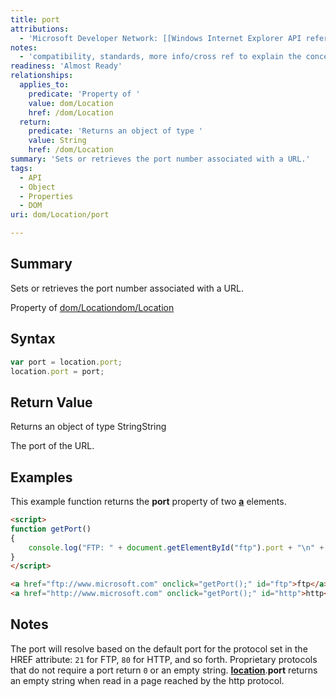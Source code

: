 ```yaml
---
title: port
attributions:
  - 'Microsoft Developer Network: [[Windows Internet Explorer API reference](http://msdn.microsoft.com/en-us/library/ie/hh828809%28v=vs.85%29.aspx) Article]'
notes:
  - 'compatibility, standards, more info/cross ref to explain the concept of "port"'
readiness: 'Almost Ready'
relationships:
  applies_to:
    predicate: 'Property of '
    value: dom/Location
    href: /dom/Location
  return:
    predicate: 'Returns an object of type '
    value: String
    href: /dom/Location
summary: 'Sets or retrieves the port number associated with a URL.'
tags:
  - API
  - Object
  - Properties
  - DOM
uri: dom/Location/port

---
```

## Summary

Sets or retrieves the port number associated with a URL.

Property of [dom/Location](/dom/Location)[dom/Location](/dom/Location)

## Syntax

``` js
var port = location.port;
location.port = port;
```

## Return Value

Returns an object of type StringString

The port of the URL.

## Examples

This example function returns the **port** property of two [**a**](/html/elements/a) elements.

``` html
<script>
function getPort()
{
    console.log("FTP: " + document.getElementById("ftp").port + "\n" + "HTTP: " + document.getElementById("http").port);
}
</script>

<a href="ftp://www.microsoft.com" onclick="getPort();" id="ftp">ftp</a>
<a href="http://www.microsoft.com" onclick="getPort();" id="http">http</a>
```

## Notes

The port will resolve based on the default port for the protocol set in the HREF attribute: `21` for FTP, `80` for HTTP, and so forth. Proprietary protocols that do not require a port return `0` or an empty string. [**location**](/dom/Location).**port** returns an empty string when read in a page reached by the http protocol.
